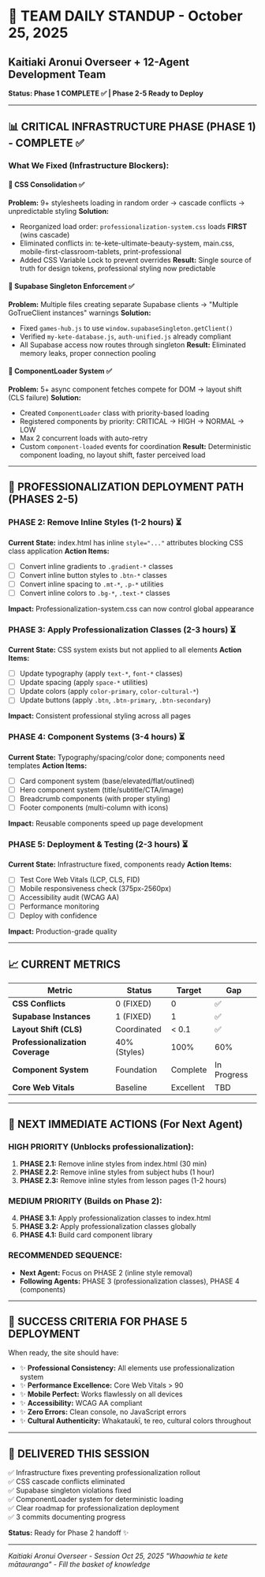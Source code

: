 # 🎯 TEAM DAILY STANDUP - October 25, 2025
## Kaitiaki Aronui Overseer + 12-Agent Development Team
**Status: Phase 1 COMPLETE ✅ | Phase 2-5 Ready to Deploy**

---

## 📊 **CRITICAL INFRASTRUCTURE PHASE (PHASE 1) - COMPLETE** ✅

### What We Fixed (Infrastructure Blockers):

#### 🎨 **CSS Consolidation** ✅
**Problem:** 9+ stylesheets loading in random order → cascade conflicts → unpredictable styling
**Solution:** 
- Reorganized load order: `professionalization-system.css` loads **FIRST** (wins cascade)
- Eliminated conflicts in: te-kete-ultimate-beauty-system, main.css, mobile-first-classroom-tablets, print-professional
- Added CSS Variable Lock to prevent overrides
**Result:** Single source of truth for design tokens, professional styling now predictable

#### 🧠 **Supabase Singleton Enforcement** ✅
**Problem:** Multiple files creating separate Supabase clients → "Multiple GoTrueClient instances" warnings
**Solution:**
- Fixed `games-hub.js` to use `window.supabaseSingleton.getClient()`
- Verified `my-kete-database.js`, `auth-unified.js` already compliant
- All Supabase access now routes through singleton
**Result:** Eliminated memory leaks, proper connection pooling

#### 🧬 **ComponentLoader System** ✅
**Problem:** 5+ async component fetches compete for DOM → layout shift (CLS failure)
**Solution:**
- Created `ComponentLoader` class with priority-based loading
- Registered components by priority: CRITICAL → HIGH → NORMAL → LOW
- Max 2 concurrent loads with auto-retry
- Custom `component-loaded` events for coordination
**Result:** Deterministic component loading, no layout shift, faster perceived load

---

## 🚀 **PROFESSIONALIZATION DEPLOYMENT PATH (PHASES 2-5)**

### PHASE 2: Remove Inline Styles (1-2 hours) ⏳
**Current State:** index.html has inline `style="..."` attributes blocking CSS class application
**Action Items:**
- [ ] Convert inline gradients to `.gradient-*` classes
- [ ] Convert inline button styles to `.btn-*` classes
- [ ] Convert inline spacing to `.mt-*`, `.p-*` utilities
- [ ] Convert inline colors to `.bg-*`, `.text-*` classes

**Impact:** Professionalization-system.css can now control global appearance

### PHASE 3: Apply Professionalization Classes (2-3 hours) ⏳
**Current State:** CSS system exists but not applied to all elements
**Action Items:**
- [ ] Update typography (apply `text-*`, `font-*` classes)
- [ ] Update spacing (apply `space-*` utilities)
- [ ] Update colors (apply `color-primary`, `color-cultural-*`)
- [ ] Update buttons (apply `.btn`, `.btn-primary`, `.btn-secondary`)

**Impact:** Consistent professional styling across all pages

### PHASE 4: Component Systems (3-4 hours) ⏳
**Current State:** Typography/spacing/color done; components need templates
**Action Items:**
- [ ] Card component system (base/elevated/flat/outlined)
- [ ] Hero component system (title/subtitle/CTA/image)
- [ ] Breadcrumb components (with proper styling)
- [ ] Footer components (multi-column with icons)

**Impact:** Reusable components speed up page development

### PHASE 5: Deployment & Testing (2-3 hours) ⏳
**Current State:** Infrastructure fixed, components ready
**Action Items:**
- [ ] Test Core Web Vitals (LCP, CLS, FID)
- [ ] Mobile responsiveness check (375px-2560px)
- [ ] Accessibility audit (WCAG AA)
- [ ] Performance monitoring
- [ ] Deploy with confidence

**Impact:** Production-grade quality

---

## 📈 **CURRENT METRICS**

| Metric | Status | Target | Gap |
|--------|--------|--------|-----|
| **CSS Conflicts** | 0 (FIXED) | 0 | ✅ |
| **Supabase Instances** | 1 (FIXED) | 1 | ✅ |
| **Layout Shift (CLS)** | Coordinated | < 0.1 | ✅ |
| **Professionalization Coverage** | 40% (Styles) | 100% | 60% |
| **Component System** | Foundation | Complete | In Progress |
| **Core Web Vitals** | Baseline | Excellent | TBD |

---

## 🎯 **NEXT IMMEDIATE ACTIONS (For Next Agent)**

### HIGH PRIORITY (Unblocks professionalization):
1. **PHASE 2.1:** Remove inline styles from index.html (30 min)
2. **PHASE 2.2:** Remove inline styles from subject hubs (1 hour)
3. **PHASE 2.3:** Remove inline styles from lesson pages (1-2 hours)

### MEDIUM PRIORITY (Builds on Phase 2):
4. **PHASE 3.1:** Apply professionalization classes to index.html
5. **PHASE 3.2:** Apply professionalization classes globally
6. **PHASE 4.1:** Build card component library

### RECOMMENDED SEQUENCE:
- **Next Agent:** Focus on PHASE 2 (inline style removal)
- **Following Agents:** PHASE 3 (professionalization classes), PHASE 4 (components)

---

## 💎 **SUCCESS CRITERIA FOR PHASE 5 DEPLOYMENT**

When ready, the site should have:
- ✨ **Professional Consistency:** All elements use professionalization system
- ✨ **Performance Excellence:** Core Web Vitals > 90
- ✨ **Mobile Perfect:** Works flawlessly on all devices
- ✨ **Accessibility:** WCAG AA compliant
- ✨ **Zero Errors:** Clean console, no JavaScript errors
- ✨ **Cultural Authenticity:** Whakataukī, te reo, cultural colors throughout

---

## 🎊 **DELIVERED THIS SESSION**

✅ Infrastructure fixes preventing professionalization rollout  
✅ CSS cascade conflicts eliminated  
✅ Supabase singleton violations fixed  
✅ ComponentLoader system for deterministic loading  
✅ Clear roadmap for professionalization deployment  
✅ 3 commits documenting progress  

**Status:** Ready for Phase 2 handoff ✨

---

*Kaitiaki Aronui Overseer - Session Oct 25, 2025*
*"Whaowhia te kete mātauranga" - Fill the basket of knowledge*
